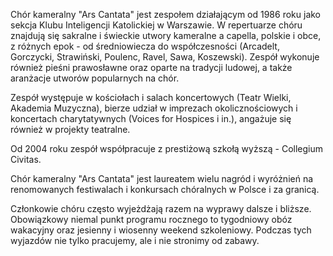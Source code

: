 Chór kameralny "Ars Cantata" jest zespołem działającym od 1986 roku jako sekcja Klubu Inteligencji Katolickiej w Warszawie. W repertuarze chóru znajdują się sakralne i świeckie utwory kameralne a capella, polskie i obce, z różnych epok - od średniowiecza do współczesności (Arcadelt, Gorczycki, Strawiński, Poulenc, Ravel, Sawa, Koszewski). Zespół wykonuje również pieśni prawosławne oraz oparte na tradycji ludowej, a także aranżacje utworów popularnych na chór.


Zespół występuje w kościołach i salach koncertowych (Teatr Wielki, Akademia Muzyczna), bierze udział w imprezach okolicznościowych i koncertach charytatywnych (Voices for Hospices i in.), angażuje się również w projekty teatralne. 


Od 2004 roku zespół współpracuje z prestiżową szkołą wyższą - Collegium Civitas. 


Chór kameralny "Ars Cantata" jest laureatem wielu nagród i wyróżnień na renomowanych festiwalach i konkursach chóralnych w Polsce i za granicą.


Członkowie chóru często wyjeżdżają razem na wyprawy dalsze i bliższe. Obowiązkowy niemal punkt programu rocznego to tygodniowy obóz wakacyjny oraz jesienny i wiosenny weekend szkoleniowy. Podczas tych wyjazdów nie tylko pracujemy, ale i nie stronimy od zabawy.